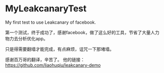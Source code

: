 # MyLeakcanaryTest
My first test to use Leakcanary of facebook.

第一个测试，终于成功了，感谢facebook，做了这么好的工具，节省了大量人力物力去分析优化app。

只是得需要翻墙才能完成，有点麻烦，诅咒一下那堵墙。

感谢百万哥的翻译，辛苦了。
他的链接：
https://github.com/liaohuqiu/leakcanary-demo
